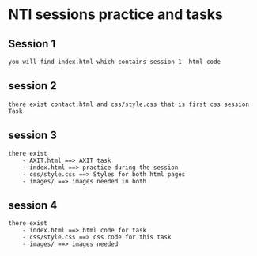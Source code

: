 # NTI sessions practice and tasks
## Session 1
    you will find index.html which contains session 1  html code
## session 2
    there exist contact.html and css/style.css that is first css session Task
## session 3
    there exist 
        - AXIT.html ==> AXIT task  
        - index.html ==> practice during the session    
        - css/style.css ==> Styles for both html pages 
        - images/ ==> images needed in both 
## session 4
    there exist 
        - index.html ==> html code for task 
        - css/style.css ==> css code for this task
        - images/ ==> images needed 

        
